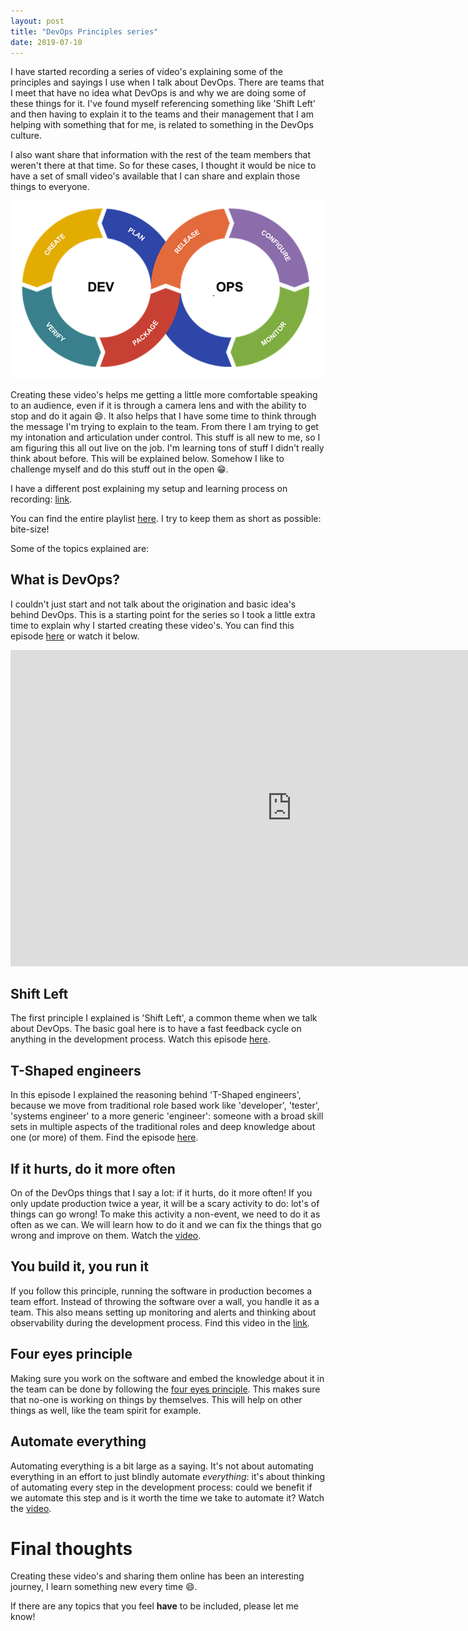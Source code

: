 ```yaml
---
layout: post
title: "DevOps Principles series"
date: 2019-07-10
---
```


I have started recording a series of video's explaining some of the principles and sayings I use when I talk about DevOps. There are teams that I meet that have no idea what DevOps is and why we are doing some of these things for it. I've found myself referencing something like 'Shift Left' and then having to explain it to the teams and their management that I am helping with something that for me, is related to something in the DevOps culture.

I also want share that information with the rest of the team members that weren't there at that time. So for these cases, I thought it would be nice to have a set of small video's available that I can share and explain those things to everyone.

![DevOps Continues Cycle](/images/2019/20190710/20190710_01_DevOps.png)

Creating these video's helps me getting a little more comfortable speaking to an audience, even if it is through a camera lens and with the ability to stop and do it again 😄. It also helps that I have some time to think through the message I'm trying to explain to the team. From there I am trying to get my intonation and articulation under control. This stuff is all new to me, so I am figuring this all out live on the job. I'm learning tons of stuff I didn't really think about before. This will be explained below. Somehow I like to challenge myself and do this stuff out in the open 😁.

I have a different post explaining my setup and learning process on recording: [link](/blog/2019/07/10/DevOps-Principles-series-recording-setup).

You can find the entire playlist [here](https://www.youtube.com/watch?v=eEB9h8mU8rY&list=PLXVVwOM8uv2wQyhQ7mB_Nv_iXyMuXf-GT). I try to keep them as short as possible: bite-size!

Some of the topics explained are:
## What is DevOps?
I couldn't just start and not talk about the origination and basic idea's behind DevOps. This is a starting point for the series so I took a little extra time to explain why I started creating these video's. You can find this episode [here](https://www.youtube.com/watch?v=eEB9h8mU8rY&list=PLXVVwOM8uv2wQyhQ7mB_Nv_iXyMuXf-GT&index=1) or watch it below.
<iframe width="900" height="506" src="https://www.youtube.com/embed/eEB9h8mU8rY?list=PLXVVwOM8uv2wQyhQ7mB_Nv_iXyMuXf-GT" frameborder="0" allow="accelerometer; autoplay; encrypted-media; gyroscope; picture-in-picture" allowfullscreen></iframe>


## Shift Left
The first principle I explained is 'Shift Left', a common theme when we talk about DevOps. The basic goal here is to have a fast feedback cycle on anything in the development process. Watch this episode [here](https://www.youtube.com/watch?v=E4UD1dloNM8&list=PLXVVwOM8uv2wQyhQ7mB_Nv_iXyMuXf-GT&index=2).

## T-Shaped engineers
In this episode I explained the reasoning behind 'T-Shaped engineers', because we move from traditional role based work like 'developer', 'tester', 'systems engineer' to a more generic 'engineer': someone with a broad skill sets in multiple aspects of the traditional roles and deep knowledge about one (or more) of them. Find the episode [here](https://www.youtube.com/watch?v=E4UD1dloNM8&list=PLXVVwOM8uv2wQyhQ7mB_Nv_iXyMuXf-GT&index=3).

## If it hurts, do it more often
On of the DevOps things that I say a lot: if it hurts, do it more often! If you only update production twice a year, it will be a scary activity to do: lot's of things can go wrong! To make this activity a non-event, we need to do it as often as we can. We will learn how to do it and we can fix the things that go wrong and improve on them. Watch the [video](https://www.youtube.com/watch?v=E4UD1dloNM8&list=PLXVVwOM8uv2wQyhQ7mB_Nv_iXyMuXf-GT&index=4).

## You build it, you run it
If you follow this principle, running the software in production becomes a team effort. Instead of throwing the software over a wall, you handle it as a team. This also means setting up monitoring and alerts and thinking about observability during the development process. Find this video in the [link](https://www.youtube.com/watch?v=E4UD1dloNM8&list=PLXVVwOM8uv2wQyhQ7mB_Nv_iXyMuXf-GT&index=5).

## Four eyes principle
Making sure you work on the software and embed the knowledge about it in the team can be done by following the [four eyes principle](https://www.youtube.com/watch?v=E4UD1dloNM8&list=PLXVVwOM8uv2wQyhQ7mB_Nv_iXyMuXf-GT&index=6). This makes sure that no-one is working on things by themselves. This will help on other things as well, like the team spirit for example.

## Automate everything
Automating everything is a bit large as a saying. It's not about automating everything in an effort to just blindly automate *everything*: it's about thinking of automating every step in the development process: could we benefit if we automate this step and is it worth the time we take to automate it? Watch the [video](https://www.youtube.com/watch?v=E4UD1dloNM8&list=PLXVVwOM8uv2wQyhQ7mB_Nv_iXyMuXf-GT&index=7).


# Final thoughts
Creating these video's and sharing them online has been an interesting journey, I learn something new every time 😄.

If there are any topics that you feel **have** to be included, please let me know!